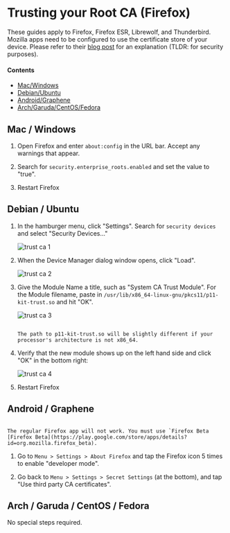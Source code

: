 # Trusting your Root CA (Firefox)

These guides apply to Firefox, Firefox ESR, Librewolf, and Thunderbird. Mozilla apps need to be configured to use the certificate store of your device. Please refer to their [blog post](https://blog.mozilla.org/security/2019/02/14/why-does-mozilla-maintain-our-own-root-certificate-store/) for an explanation (TLDR: for security purposes).

#### Contents

- [Mac/Windows](#mac--windows)
- [Debian/Ubuntu](#debian--ubuntu)
- [Android/Graphene](#android--graphene)
- [Arch/Garuda/CentOS/Fedora](#arch--garuda--centos--fedora)

## Mac / Windows

1. Open Firefox and enter `about:config` in the URL bar. Accept any warnings that appear.

1. Search for `security.enterprise_roots.enabled` and set the value to "true".

1. Restart Firefox

## Debian / Ubuntu

1.  In the hamburger menu, click "Settings". Search for `security devices` and select "Security Devices..."

    ![trust ca 1](./assets/ca-1.png)

1.  When the Device Manager dialog window opens, click "Load".

    ![trust ca 2](./assets/ca-2.png)

1.  Give the Module Name a title, such as "System CA Trust Module". For the Module filename, paste in `/usr/lib/x86_64-linux-gnu/pkcs11/p11-kit-trust.so` and hit "OK".

    ![trust ca 3](./assets/ca-3.png)

    ```admonish tip

    The path to p11-kit-trust.so will be slightly different if your processor's architecture is not x86_64.
    ```

1.  Verify that the new module shows up on the left hand side and click "OK" in the bottom right:

    ![trust ca 4](./assets/ca-4.png)

1.  Restart Firefox

## Android / Graphene

```admonish warning

The regular Firefox app will not work. You must use `Firefox Beta [Firefox Beta](https://play.google.com/store/apps/details?id=org.mozilla.firefox_beta).
```

1. Go to `Menu > Settings > About Firefox` and tap the Firefox icon 5 times to enable "developer mode".

1. Go back to `Menu > Settings > Secret Settings` (at the bottom), and tap "Use third party CA certificates".

## Arch / Garuda / CentOS / Fedora

No special steps required.
